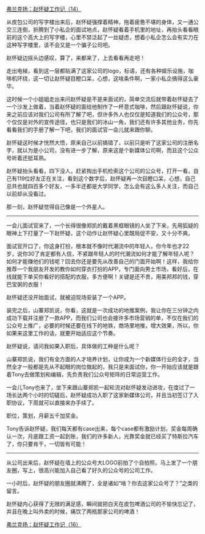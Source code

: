 <p></p><a href="https://zhuanlan.zhihu.com/p/70334252" data-draft-node="block" data-draft-type="link-card" data-image="https://pic4.zhimg.com/v2-648818331f5d82e7cfa9f01c0092df03_180x120.jpg" data-image-width="600" data-image-height="247" class="internal">弗兰克扬：赵怀疑工作记（14）</a><p>从皮包公司的写字楼出来后，赵怀疑强撑着精神，拖着疲惫不堪的身体，又一通公交三连倒，折腾到了小私企的面试地点，赵怀疑看着手机里的地址，再抬头看看眼前的这个高大上的写字楼，心里不禁泛起了一丝疑虑，想着小私企怎么会有实力在这种写字楼里，该不会又是一个骗子公司吧。</p><p>赵怀疑边摇头边感叹，算了，来都来了，上去看看再走吧！</p><p>走出电梯，看到这一层都贴满了这家公司的logo，标语，还有各种娱乐设施，咖啡机环绕，这一切让赵怀疑目瞪口呆，心想，这啥条件啊，一家小私企搞得这么豪华。</p><p>这时候一个小姐姐走出来问赵怀疑是不是来面试的，简单交流后就带着赵怀疑去了一个沙发上做着，当着赵怀疑的面给他制作了一杯意式咖啡，然后跟赵怀疑说，你来之前应该对我们公司有所了解了吧，但许多外人也仅仅是知道我们的公众号，那个仅仅是对外的宣传途径，也只是我们的冰山一角，我们还有许多其他业务，你先看看我们的手册了解一下吧，我们的面试官一会儿就来跟你聊。</p><p>赵怀疑这时候才恍然大悟，原来自己以前搞错了，以前只是听了这家公司的注册名字，就以为是小公司，没有进一步了解，原来这是个新媒体公司啊，而且这个公众号听着还挺耳熟。</p><p>赵怀疑抬头看看，四下没人，赶紧掏出手机检索这个公司的公众号，打开一看，自己有119位好友正在关注，看到这个数字后，赵怀疑再一次目瞪口呆，心想，自己总共也就四百多个好友，一多半还都是大学同学，怎么会有这么多人关注，而自己以前却从没看过。</p><p>那一刻，赵怀疑觉得自己像是一个外星人。</p><hr/><p>一会儿面试官来了，一个长得很像郑凯的戴着黑框眼镜的人坐了下来，先用狐疑的眼神上下打量了一下赵怀疑，这个动作让赵怀疑心里既局促不安，又十分不爽。</p><p>面试官开口了，你这身打扮，根本就不像时代潮流中的年轻人，你今年也才22岁，说你30了肯定都有人信，不紧跟年轻人的时代潮流如何才能了解年轻人呢？如何才能赚他们的钱呢？回去你还是要先从改善自己的门面开始啊！这样，我给你推荐一个我朋友开发的教你如何穿衣打扮的APP，专门面向男士市场，看好后，在线就能下单买你看好的搭配的衣服，多方便啊！关键是还不贵，用美邦邦的钱，穿巴宝粥的衣服！</p><p>赵怀疑还没开始面试，就被迫现场安装了一个APP。</p><p>装完之后，山寨郑凯说，你看，这就是一次成功的地推案例，我让你在三分钟之内成功下载并注册了一款APP，而我们公司也会接许多市场营销的单，不仅在我们的公众号上推广，必要的时候还要在线下的地铁，商场里地推，增大效果，所以，你如果来这里工作的话，就要开始适应这个节奏。</p><p>赵怀疑说，请问我如果入职后，具体做的工种是什么呢？</p><p>山寨郑凯说，我们有全方面的人才培养计划，让你成为一个新媒体行业的全才，当然全才一般都是先从不起眼的岗位做起的，我只是来面试你，你一开始应该就是跟着Tony去做策划和编辑，先负责我们公众号矩阵的日常运营工作。</p><p>一会儿Tony也来了，坐下来跟山寨郑凯一起轮流对赵怀疑发动进攻，在度过了一场长达两个小时的切磋后，赵怀疑成功入职了这家新媒体公司，并且当初签订了入职协议，下周就可以直接来办手续了。</p><p>职位，策划，月薪五千加奖金。</p><p>Tony告诉赵怀疑，我们每天都有case出来，每个case都有激励计划，奖金每周确认一次，月底跟工资一起到账，我们的许多新人，光靠奖金就已经买了特斯拉汽车了，你只要肯干，一切皆有可能！</p><hr/><p>从公司出来后，赵怀疑在墙上的公众号大LOGO前拍了个自拍照，马上发了一个朋友圈，写上，很高兴能加入自己看了好久的公众号的公司工作。</p><p>一小时后，赵怀疑的朋友圈就沸腾了，全是诸如“啥？你去这家公众号了？”之类的留言。</p><p>赵怀疑内心获得了无限的满足感，瞬间就把白天在皮包啤酒公司的不愉快忘记了，并且在晚上叫外卖的时候，痛饮了两瓶那家公司的啤酒！</p><a href="https://zhuanlan.zhihu.com/p/74898642" data-draft-node="block" data-draft-type="link-card" data-image="https://pic1.zhimg.com/v2-931291bd37a2a812ead18d9e0944db1c_180x120.jpg" data-image-width="996" data-image-height="309" class="internal">弗兰克扬：赵怀疑工作记（16）</a><p></p>